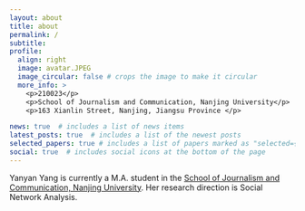 ```yaml
---
layout: about
title: about
permalink: /
subtitle: 
profile:
  align: right
  image: avatar.JPEG
  image_circular: false # crops the image to make it circular
  more_info: >
    <p>210023</p>
    <p>School of Journalism and Communication, Nanjing University</p>
    <p>163 Xianlin Street, Nanjing, Jiangsu Province </p>

news: true  # includes a list of news items
latest_posts: true  # includes a list of the newest posts
selected_papers: true # includes a list of papers marked as "selected={true}"
social: true  # includes social icons at the bottom of the page
---
```

Yanyan Yang is currently a M.A. student in the [School of Journalism and Communication, Nanjing University](http://jc.nju.edu.cn). Her research direction is Social Network Analysis.
